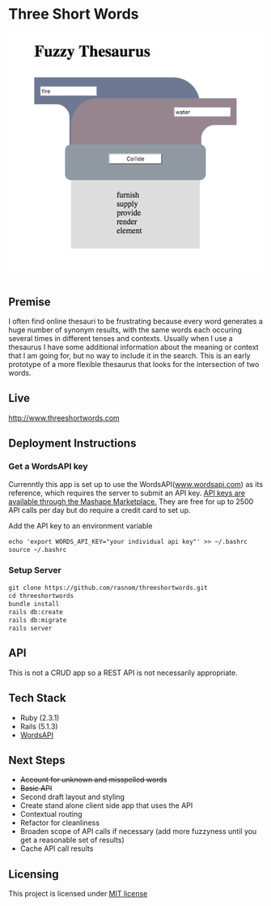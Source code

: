 # Three Short Words

![screenshot](fuzzy_thesaurus_screenshot.png)

## Premise

I often find online thesauri to be frustrating because every word generates a huge number of synonym results, with the same words each occuring several times in different tenses and contexts. Usually when I use a thesaurus I have some additional information about the meaning or context that I am going for, but no way to include it in the search. This is an early prototype of a more flexible thesaurus that looks for the intersection of two words.

## Live

http://www.threeshortwords.com

## Deployment Instructions

### Get a WordsAPI key

Currenntly this app is set up to use the WordsAPI(www.wordsapi.com) as its reference, which requires the server to submit an API key. [API keys are available through the Mashape Marketplace.](https://market.mashape.com/wordsapi/wordsapi/pricing) They are free for up to 2500 API calls per day but do require a credit card to set up.

Add the API key to an environment variable

```
echo 'export WORDS_API_KEY="your individual api key"' >> ~/.bashrc
source ~/.bashrc
```
### Setup Server

```
git clone https://github.com/rasnom/threeshortwords.git
cd threeshortwords
bundle install 
rails db:create
rails db:migrate
rails server
```

## API

This is not a CRUD app so a REST API is not necessarily appropriate. 

## Tech Stack

* Ruby (2.3.1)
* Rails (5.1.3)
* [WordsAPI](www.wordsapi.com)

## Next Steps

* ~~Account for unknown and misspelled words~~
* ~~Basic API~~
* Second draft layout and styling
 * Create stand alone client side app that uses the API
* Contextual routing
* Refactor for cleanliness
* Broaden scope of API calls if necessary (add more fuzzyness until you get a reasonable set of results)
* Cache API call results

## Licensing

This project is licensed under [MIT license](./LICENSE)

